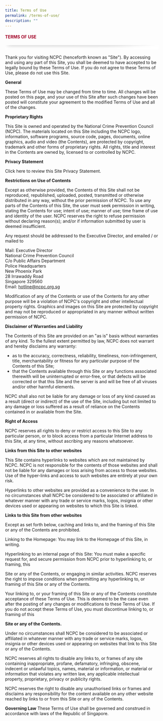 ```yaml
---
title: Terms of Use
permalink: /terms-of-use/
description: ""
---
```

#### <font style="color:#a20427;">TERMS OF USE</font>

![](/images/About/header-border.png)

Thank you for visiting NCPC (henceforth known as "Site"). By accessing and using any part of this Site, you shall be deemed to have accepted to be legally bound by these Terms of Use. If you do not agree to these Terms of Use, please do not use this Site.

**General**

These Terms of Use may be changed from time to time. All changes will be posted on this page, and your use of this Site after such changes have been posted will constitute your agreement to the modified Terms of Use and all of the changes.

**Proprietary Rights**

This Site is owned and operated by the National Crime Prevention Council (NCPC).
The materials located on this Site including the NCPC logo, information, software programs, source code, pages, documents, online graphics, audio and video (the Contents), are protected by copyright, trademark and other forms of proprietary rights. All rights, title and interest in the Contents are owned by, licensed to or controlled by NCPC.

**Privacy Statement**

Click here to review this Site Privacy Statement.

**Restrictions on Use of Contents**

Except as otherwise provided, the Contents of this Site shall not be reproduced, republished, uploaded, posted, transmitted or otherwise distributed in any way, without the prior permission of NCPC. To use any parts of the Contents of this Site, the user must seek permission in writing, stating the Contents for use; intent of use; manner of use; time frame of use and identity of the user. NCPC reserves the right to refuse permission without declaring reason(s); and/or if information submitted by user is deemed insufficient.

Any request should be addressed to the Executive Director, and emailed / or mailed to

Mail: Executive Director<br>
National Crime Prevention Council<br>
C/o Public Affairs Department<br>
Police Headquarters<br>
New Phoenix Park<br>
28 Irrawaddy Road<br>
Singapore 329560<br>
Email: hotline@ncpc.org.sg

Modification of any of the Contents or use of the Contents for any other purpose will be a violation of NCPC's copyright and other intellectual property rights. Graphics and images on this Site are protected by copyright and may not be reproduced or appropriated in any manner without written permission of NCPC.

**Disclaimer of Warranties and Liability**

The Contents of this Site are provided on an "as is" basis without warranties of any kind. To the fullest extent permitted by law, NCPC does not warrant and hereby disclaims any warranty:

* as to the accuracy, correctness, reliability, timeliness, non-infringement, title, merchantability or fitness for any particular purpose of the Contents of this Site;
* that the Contents available through this Site or any functions associated therewith will be uninterrupted or error-free, or that defects will be corrected or that this Site and the server is and will be free of all viruses and/or other harmful elements.

NCPC shall also not be liable for any damage or loss of any kind caused as a result (direct or indirect) of the use of the Site, including but not limited to any damage or loss suffered as a result of reliance on the Contents contained in or available from the Site.

**Right of Access**

NCPC reserves all rights to deny or restrict access to this Site to any particular person, or to block access from a particular Internet address to this Site, at any time, without ascribing any reasons whatsoever.

**Links from this Site to other websites**

This Site contains hyperlinks to websites which are not maintained by NCPC. NCPC is not responsible for the contents of those websites and shall not be liable for any damages or loss arising from access to those websites. Use of the hyper-links and access to such websites are entirely at your own risk.

Hyperlinks to other websites are provided as a convenience to the user. In no circumstances shall NCPC be considered to be associated or affiliated in whatever manner with any trade or service marks, logos, insignia or other devices used or appearing on websites to which this Site is linked.

**Links to this Site from other websites**

Except as set forth below, caching and links to, and the framing of this Site or any of the Contents are prohibited.

Linking to the Homepage: You may link to the Homepage of this Site, in writing.

Hyperlinking to an internal page of this Site: You must make a specific request for, and secure permission from NCPC prior to hyperlinking to, or framing, this

Site or any of the Contents, or engaging in similar activities. NCPC reserves the right to impose conditions when permitting any hyperlinking to, or framing of this Site or any of the Contents.

Your linking to, or your framing of this Site or any of the Contents constitute acceptance of these Terms of Use. This is deemed to be the case even after the posting of any changes or modifications to these Terms of Use. If you do not accept these Terms of Use, you must discontinue linking to, or framing of this 

**Site or any of the Contents.**

Under no circumstances shall NCPC be considered to be associated or affiliated in whatever manner with any trade or service marks, logos, insignia or other devices used or appearing on websites that link to this Site or any of the Contents.

NCPC reserves all rights to disable any links to, or frames of any site containing inappropriate, profane, defamatory, infringing, obscene, indecent or unlawful topics, names, material or information, or material or information that violates any written law, any applicable intellectual property, proprietary, privacy or publicity rights.

NCPC reserves the right to disable any unauthorised links or frames and disclaims any responsibility for the content available on any other website reached by links to or from this Site or any of the Contents.

**Governing Law**
These Terms of Use shall be governed and construed in accordance with laws of the Republic of Singapore.